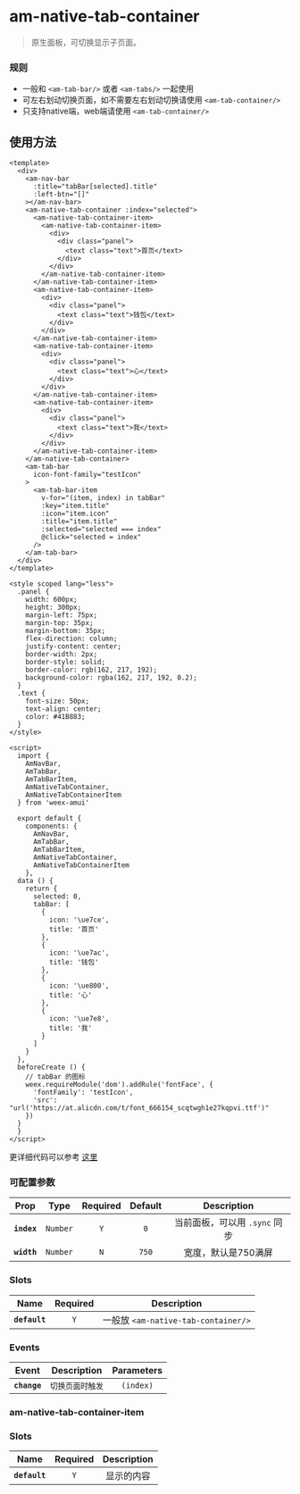 # am-native-tab-container

> 原生面板，可切换显示子页面。


### 规则
- 一般和 `<am-tab-bar/>` 或者 `<am-tabs/>` 一起使用
- 可左右划动切换页面，如不需要左右划动切换请使用 `<am-tab-container/>`
- 只支持native端，web端请使用 `<am-tab-container/>`

## 使用方法 

```vue
<template>
  <div>
    <am-nav-bar
      :title="tabBar[selected].title"
      :left-btn="[]"
    ></am-nav-bar>
    <am-native-tab-container :index="selected">
      <am-native-tab-container-item>
        <am-native-tab-container-item>
          <div>
            <div class="panel">
              <text class="text">首页</text>
            </div>
          </div>
        </am-native-tab-container-item>
      </am-native-tab-container-item>
      <am-native-tab-container-item>
        <div>
          <div class="panel">
            <text class="text">钱包</text>
          </div>
        </div>
      </am-native-tab-container-item>
      <am-native-tab-container-item>
        <div>
          <div class="panel">
            <text class="text">心</text>
          </div>
        </div>
      </am-native-tab-container-item>
      <am-native-tab-container-item>
        <div>
          <div class="panel">
            <text class="text">我</text>
          </div>
        </div>
      </am-native-tab-container-item>
    </am-native-tab-container>
    <am-tab-bar
      icon-font-family="testIcon"
    >
      <am-tab-bar-item
        v-for="(item, index) in tabBar"
        :key="item.title"
        :icon="item.icon"
        :title="item.title"
        :selected="selected === index"
        @click="selected = index"
      />
    </am-tab-bar>
  </div>
</template>

<style scoped lang="less">
  .panel {
    width: 600px;
    height: 300px;
    margin-left: 75px;
    margin-top: 35px;
    margin-bottom: 35px;
    flex-direction: column;
    justify-content: center;
    border-width: 2px;
    border-style: solid;
    border-color: rgb(162, 217, 192);
    background-color: rgba(162, 217, 192, 0.2);
  }
  .text {
    font-size: 50px;
    text-align: center;
    color: #41B883;
  }
</style>

<script>
  import { 
    AmNavBar,
    AmTabBar,
    AmTabBarItem,
    AmNativeTabContainer,
    AmNativeTabContainerItem
  } from 'weex-amui'

  export default {
    components: { 
      AmNavBar,
      AmTabBar,
      AmTabBarItem,
      AmNativeTabContainer,
      AmNativeTabContainerItem
    },
  data () {
    return {
      selected: 0,
      tabBar: [
        {
          icon: '\ue7ce',
          title: '首页'
        },
        {
          icon: '\ue7ac',
          title: '钱包'
        },
        {
          icon: '\ue800',
          title: '心'
        },
        {
          icon: '\ue7e8',
          title: '我'
        }
      ]
    }
  },
  beforeCreate () {
    // tabBar 的图标
    weex.requireModule('dom').addRule('fontFace', {
      'fontFamily': 'testIcon',
      'src': "url('https://at.alicdn.com/t/font_666154_scqtwgh1e27kqpvi.ttf')"
    })
  }
  }
</script>

```
更详细代码可以参考 [这里](https://github.com/HMingHe/weex-amui/blob/master/example/native-tab-container/index.vue)

### 可配置参数
| Prop	 | Type | Required | Default | Description |
| ---- |:----:|:---:|:-------:|:----------:|
| **`index`** | `Number` | `Y` | `0` | 当前面板，可以用 `.sync` 同步 |
| **`width`** | `Number` | `N` | `750` | 宽度，默认是750满屏 |

### Slots
| Name | Required | Description |
| ---- |:---:|:----------:|
| **`default`** | `Y` | 一般放 `<am-native-tab-container/>` |

### Events
| Event	 | Description | Parameters |
| ---- |:----------:|:----:|
| **`change`** | `切换页面时触发` | `(index)` |


### am-native-tab-container-item

### Slots
| Name | Required | Description |
| ---- |:---:|:----------:|
| **`default`** | `Y` | 显示的内容 |